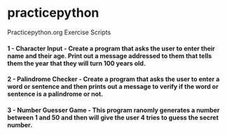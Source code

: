 # practicepython

Practicepython.org Exercise Scripts

#### 1 - Character Input - Create a program that asks the user to enter their name and their age. Print out a message addressed to them that tells them the year that they will turn 100 years old.

#### 2 - Palindrome Checker - Create a program that asks the user to enter a word or sentence and then prints out a message to verify if the word or sentence is a palindrome or not.  

#### 3 - Number Guesser Game - This program ranomly generates a number between 1 and 50 and then will give the user 4 tries to guess the secret number.  
